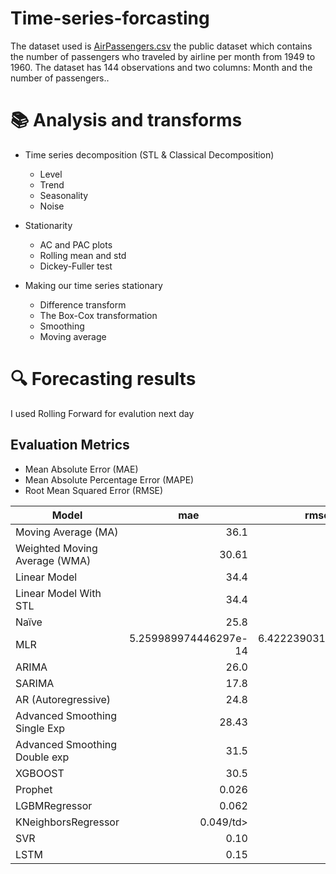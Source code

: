 # Time-series-forcasting
The dataset used is [AirPassengers.csv](https://github.com/mob2dr/Time-series-forcasting/files/11360190/AirPassengers.csv) 
the  public dataset which contains the number of passengers who traveled by airline per month from 1949 to 1960. The dataset has 144 observations and two columns: Month and the number of passengers..
#  📚 Analysis and transforms

* Time series decomposition (STL & Classical Decomposition)
  * Level
  * Trend
  * Seasonality 
  * Noise
  
* Stationarity
  * AC and PAC plots
  * Rolling mean and std
  * Dickey-Fuller test
  
* Making our time series stationary
  * Difference transform
  * The Box-Cox transformation
  * Smoothing
  * Moving average



# :mag: Forecasting results
I used Rolling Forward for evalution next day
## Evaluation Metrics
* Mean Absolute Error (MAE) 
* Mean Absolute Percentage Error (MAPE)
* Root Mean Squared Error (RMSE)

<table class="table table-bordered table-hover table-condensed">
<thead><tr><th title="Field #1">Model</th>
<th title="Field #2">mae</th>
<th title="Field #3">rmse</th>
<th title="Field #4">mape</th>
</tr></thead>
<tbody><tr>
<td>Moving Average (MA)</td>
<td align="right">36.1</td>
<td align="right">48.36</td>
<td align="right">12.25</td>
</tr>
<tr>
<td>Weighted Moving Average (WMA)</td>
<td align="right">30.61</td>
<td align="right">40.90</td>
<td align="right">10.45</td>
</tr>
<tr>
<td>Linear Model</td>
<td align="right">34.4</td>
<td align="right">45.7</td>
<td align="right">12.3</td>
</tr>
<tr>
<td>Linear Model With STL</td>
<td align="right">34.4</td>
<td align="right">45.7</td>
<td align="right">12.3</td>
</tr>
<tr>
<td>Naïve</td>
<td align="right">25.8</td>
<td align="right">33.7</td>
<td align="right">9.01</td>
</tr>
<tr>
<td>MLR</td>
<td align="right">5.259989974446297e-14</td>
<td align="right">6.422239031165233e-14</td>
<td align="right">1.8281416595513634e-14</td>
</tr>
<tr>
<td>ARIMA</td>
<td align="right">26.0</td>
<td align="right">32.98</td>
<td align="right">32.5</td>
</tr>
<tr>
<td>SARIMA</td>
<td align="right">17.8</td>
<td align="right"> 22.63</td>
<td align="right">5.79</td>
</tr>
<tr>
<td>AR (Autoregressive)</td>
<td align="right">24.8</td>
<td align="right">31.036</td>
<td align="right">8.94</td>
</tr>
<tr>
<td>Advanced Smoothing Single Exp</td>
<td align="right">28.43</td>
<td align="right">36.26</td>
<td align="right">8.9</td>
</tr>
<tr>
<td>Advanced Smoothing Double exp</td>
<td align="right">31.5</td>
<td align="right"39.9</td>
<td align="right"9.7</td>
</tr>
<tr>
<td>XGBOOST</td>
<td align="right">30.5</td>
<td align="right">41.3</td>
<td align="right">6.97</td>
</tr>
<tr>
<td>Prophet</td>
<td align="right">0.026</td>
<td align="right">0.026</td>
<td align="right">0.48</td>
</tr>
<tr>
<td>LGBMRegressor</td>
<td align="right">0.062</td>
<td align="right">0.089</td>
<td align="right">6.22</td>
</tr>
<tr>
<td>KNeighborsRegressor</td>
<td align="right">0.049/td>
<td align="right">0.056</td>
<td align="right">4.72</td>
</tr>
<tr>
<td>SVR</td>
<td align="right">0.10</td>
<td align="right">0.12</td>
<td align="right"9.26</td>
</tr>
<tr>
<td>LSTM</td>
<td align="right">0.15</td>
<td align="right">0.173</td>
<td align="right">13.86</td>
</tr>
</tbody></table>
